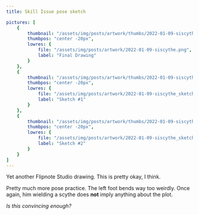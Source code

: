 ```yaml
---
title: Skill Issue pose sketch

pictures: [
	{
		thumbnail: "/assets/img/posts/artwork/thumbs/2022-01-09-siscythe.jpg",
		thumbpos: "center -20px",
		lowres: {
			file: "/assets/img/posts/artwork/2022-01-09-siscythe.png",
			label: "Final Drawing"
		}
	},
	{
		thumbnail: "/assets/img/posts/artwork/thumbs/2022-01-09-siscythe_sketch1.jpg",
		thumbpos: "center -20px",
		lowres: {
			file: "/assets/img/posts/artwork/2022-01-09-siscythe_sketch1.png",
			label: "Sketch #1"
		}
	},
	{
		thumbnail: "/assets/img/posts/artwork/thumbs/2022-01-09-siscythe_sketch2.jpg",
		thumbpos: "center -20px",
		lowres: {
			file: "/assets/img/posts/artwork/2022-01-09-siscythe_sketch2.png",
			label: "Sketch #2"
		}
	}
]
---
```

Yet another Flipnote Studio drawing. This is pretty okay, I think.

Pretty much more pose practice. The left foot bends way too weirdly. Once again, him wielding a scythe does **not** imply anything about the plot.

*Is this convincing enough?*
